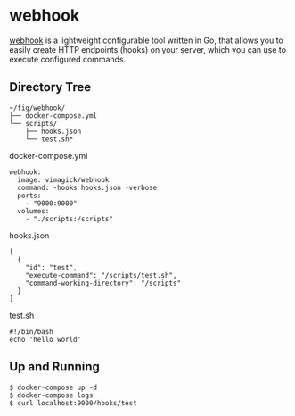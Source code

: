 webhook
=======

[webhook][1] is a lightweight configurable tool written in Go, that allows you
to easily create HTTP endpoints (hooks) on your server, which you can use to
execute configured commands.

## Directory Tree

```
~/fig/webhook/
├── docker-compose.yml
└── scripts/
    ├── hooks.json
    └── test.sh*
```

docker-compose.yml

```
webhook:
  image: vimagick/webhook
  command: -hooks hooks.json -verbose
  ports:
    - "9000:9000"
  volumes:
    - "./scripts:/scripts"

```

hooks.json

```
[
  {
    "id": "test",
    "execute-command": "/scripts/test.sh",
    "command-working-directory": "/scripts"
  }
]
```

test.sh

```
#!/bin/bash
echo 'hello world'
```

## Up and Running

```
$ docker-compose up -d
$ docker-compose logs
$ curl localhost:9000/hooks/test
```

[1]: https://github.com/adnanh/webhook
